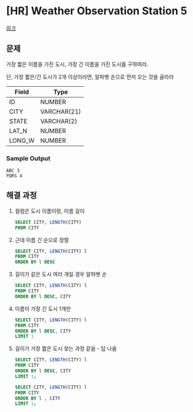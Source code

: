 # [HR] Weather Observation Station 5
[링크](https://www.hackerrank.com/challenges/weather-observation-station-5/problem?isFullScreen=true)

## 문제
가장 짧은 이름을 가진 도시, 가장 긴 이름을 가진 도시를 구하여라.

단, 가장 짧은/긴 도시가 2개 이상이라면, 알파벳 순으로 먼저 오는 것을 골라라

| Field  | Type        |
|--------|-------------|
| ID     | NUMBER      |
| CITY   | VARCHAR(21) |
| STATE  | VARCHAR(2)  |
| LAT_N  | NUMBER      |
| LONG_W | NUMBER      |

### Sample Output
```
ABC 3
PQRS 4
```

## 해결 과정

1. 컬럼은 도시 이름이랑, 이름 길이
   ```sql
   SELECT CITY, LENGTH(CITY)
   FROM CITY
   ```
2. 근데 이름 긴 순으로 정렬
   ```sql
   SELECT CITY, LENGTH(CITY) l
   FROM CITY
   ORDER BY l DESC
   ```
3. 길이가 같은 도시 여러 개일 경우 알파벳 순
   ```sql
   SELECT CITY, LENGTH(CITY) l
   FROM CITY
   ORDER BY l DESC, CITY
   ```
4. 이름이 가장 긴 도시 1개만 
   ```sql
   SELECT CITY, LENGTH(CITY) l
   FROM CITY
   ORDER BY l DESC, CITY
   LIMIT 1
   ```
5. 길이가 가장 짧은 도시 찾는 과정 같음 - 답 나옴
   ```sql
   SELECT CITY, LENGTH(CITY) l
   FROM CITY
   ORDER BY l DESC, CITY
   LIMIT 1;

   SELECT CITY, LENGTH(CITY) l
   FROM CITY
   ORDER BY l , CITY
   LIMIT 1;
   ```